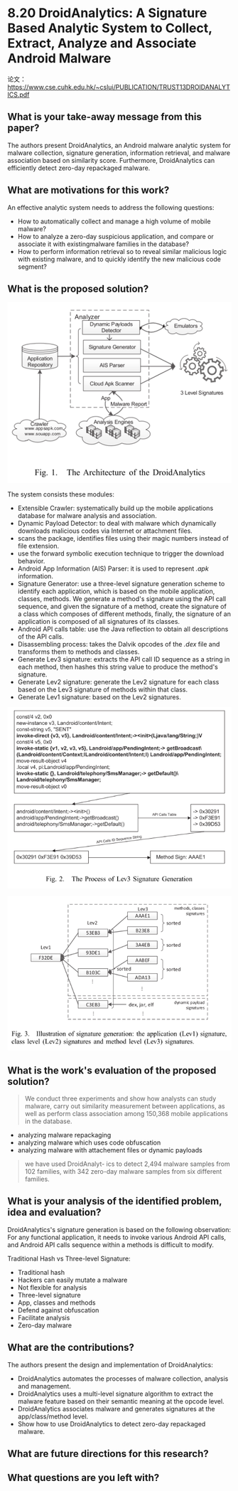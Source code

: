 # 8.20 DroidAnalytics: A Signature Based Analytic System to Collect, Extract, Analyze and Associate Android Malware


论文：https://www.cse.cuhk.edu.hk/~cslui/PUBLICATION/TRUST13DROIDANALYTICS.pdf

## What is your take-away message from this paper?
The authors present DroidAnalytics, an Android malware analytic system for malware collection, signature generation, information retrieval, and malware association based on similarity score. Furthermore, DroidAnalytics can efficiently detect zero-day repackaged malware.


## What are motivations for this work?
An effective analytic system needs to address the following questions:
- How to automatically collect and manage a high volume of mobile malware?
- How to analyze a zero-day suspicious application, and compare or associate it with existingmalware families in the database?
- How to perform information retrieval so to reveal similar malicious logic with existing malware, and to quickly identify the new malicious code segment?


## What is the proposed solution?

![](../pic/8.20_architecture.png)

The system consists these modules:
- Extensible Crawler: systematically build up the mobile applications database for malware analysis and association.
- Dynamic Payload Detector: to deal with malware which dynamically downloads malicious codes via Internet or attachment files.
 - scans the package, identifies files using their magic numbers instead of file extension.
 - use the forward symbolic execution technique to trigger the download behavior.
- Android App Information (AIS) Parser: it is used to represent *.apk* information.
- Signature Generator: use a three-level signature generation scheme to identify each application, which is based on the mobile application, classes, methods. We generate a method's signature using the API call sequence, and given the signature of a method, create the signature of a class which composes of different methods, finally, the signature of an application is composed of all signatures of its classes.
 - Android API calls table: use the Java reflection to obtain all descriptions of the API calls.
 - Disassembling process: takes the Dalvik opcodes of the *.dex* file and transforms them to methods and classes.
 - Generate Lev3 signature: extracts the API call ID sequence as a string in each method, then hashes this string value to produce the method's signature.
 - Generate Lev2 signature: generate the Lev2 signature for each class based on the Lev3 signature of methods within that class.
 - Generate Lev1 signature: based on the Lev2 signatures.

 ![](../pic/8.20_signature.png)

 ![](../pic/8.20_signature2.png)


## What is the work's evaluation of the proposed solution?
>We conduct three experiments and show how analysts can study malware, carry out similarity measurement between applications, as well as perform class association among 150,368 mobile applications in the database.

- analyzing malware repackaging
- analyzing malware which uses code obfuscation
- analyzing malware with attachement files or dynamic payloads

>we have used DroidAnalyt- ics to detect 2,494 malware samples from 102 families, with 342 zero-day malware samples from six different families.


## What is your analysis of the identified problem, idea and evaluation?
DroidAnalytics's signature generation is based on the following observation: For any functional application, it needs to invoke various Android API calls, and Android API calls sequence within a methods is difficult to modify.

Traditional Hash vs Three-level Signature:
- Traditional hash
 - Hackers can easily mutate a malware
 - Not flexible for analysis
- Three-level signature
 - App, classes and methods
 - Defend against obfuscation
 - Facilitate analysis
 - Zero-day malware


## What are the contributions?
The authors present the design and implementation of DroidAnalytics:
- DroidAnalytics automates the processes of malware collection, analysis and management.
- DroidAnalytics uses a multi-level signature algorithm to extract the malware feature based on their semantic meaning at the opcode level.
- DroidAnalytics associates malware and generates signatures at the app/class/method level.
- Show how to use DroidAnalytics to detect zero-day repackaged malware.


## What are future directions for this research?
## What questions are you left with?
